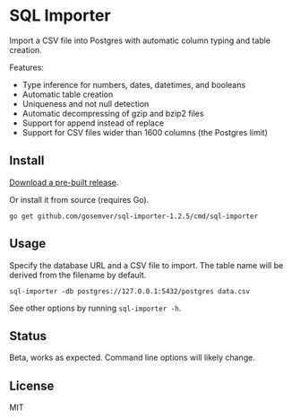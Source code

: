 # SQL Importer

Import a CSV file into Postgres with automatic column typing and table creation.

Features:

- Type inference for numbers, dates, datetimes, and booleans
- Automatic table creation
- Uniqueness and not null detection
- Automatic decompressing of gzip and bzip2 files
- Support for append instead of replace
- Support for CSV files wider than 1600 columns (the Postgres limit)

## Install

[Download a pre-built release](https://github.com/gosemver/sql-importer-1.2.5/releases).


Or install it from source (requires Go).

```
go get github.com/gosemver/sql-importer-1.2.5/cmd/sql-importer
```

## Usage

Specify the database URL and a CSV file to import. The table name will be derived from the filename by default.

```
sql-importer -db postgres://127.0.0.1:5432/postgres data.csv
```

See other options by running `sql-importer -h`.

## Status

Beta, works as expected. Command line options will likely change.

## License

MIT
